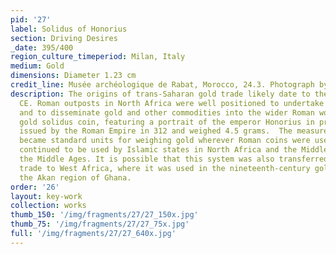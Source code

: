 ```yaml
---
pid: '27'
label: Solidus of Honorius
section: Driving Desires
_date: 395/400
region_culture_timeperiod: Milan, Italy
medium: Gold
dimensions: Diameter 1.23 cm
credit_line: Musée archéologique de Rabat, Morocco, 24.3. Photograph by Fouad Mahdaoui
description: The origins of trans-Saharan gold trade likely date to the fourth century
  CE. Roman outposts in North Africa were well positioned to undertake this trade
  and to disseminate gold and other commodities into the wider Roman world. The first
  gold solidus coin, featuring a portrait of the emperor Honorius in profile, was
  issued by the Roman Empire in 312 and weighed 4.5 grams.  The measure and its increments
  became standard units for weighing gold wherever Roman coins were used, and they
  continued to be used by Islamic states in North Africa and the Middle East during
  the Middle Ages. It is possible that this system was also transferred via trans-Saharan
  trade to West Africa, where it was used in the nineteenth-century gold weights in
  the Akan region of Ghana.
order: '26'
layout: key-work
collection: works
thumb_150: '/img/fragments/27/27_150x.jpg'
thumb_75: '/img/fragments/27/27_75x.jpg'
full: '/img/fragments/27/27_640x.jpg'
---
```

